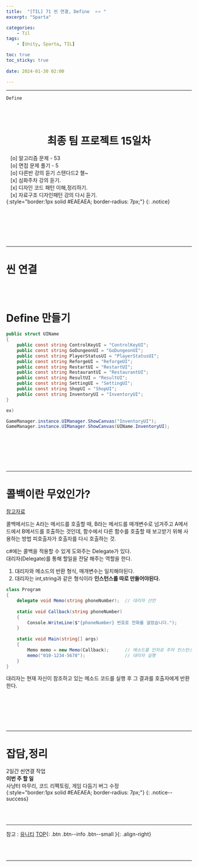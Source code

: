 ```yaml
---
title:  "[TIL] 71 씬 연결, Define  ⭐⭐ "
excerpt: "Sparta"

categories:
    - Til
tags:
    - [Unity, Sparta, TIL]

toc: true
toc_sticky: true
 
date: 2024-01-30 02:00

---
```

- - -

`Define`

<BR><BR>

<center><H1>  최종 팀 프로젝트 15일차  </H1></center>

&nbsp;&nbsp; [o] 알고리즘 문제  - 53  
&nbsp;&nbsp; [o] 면접 문제 풀기 - 5     
&nbsp;&nbsp; [o] 다른반 강의 듣기 스탠다드2 챌~   
&nbsp;&nbsp; [x] 심화주차 강의 듣기.  
&nbsp;&nbsp; [x] 디자인 코드 패턴 이해,정리하기.   
&nbsp;&nbsp; [x] 자료구조 디자인패턴 강의 다시 듣기.  
{:style="border:1px solid #EAEAEA; border-radius: 7px;"}
{: .notice}  

<br><br><br><br><br>
- - - 

# 씬 연결

<br><br>

# Define 만들기

<div class="notice--primary" markdown="1"> 

```c# 
public struct UIName
{
    public const string ControlKeyUI = "ControlKeyUI";
    public const string GoDungeonUI = "GoDungeonUI";
    public const string PlayerStatusUI = "PlayerStatusUI";
    public const string ReforgeUI = "ReforgeUI";
    public const string RestartUI = "RestartUI";
    public const string RestaurantUI = "RestaurantUI";
    public const string ResultUI = "ResultUI";
    public const string SettingUI = "SettingUI";
    public const string ShopUI = "ShopUI";
    public const string InventoryUI = "InventoryUI";
}

ex)

GameManager.instance.UIManager.ShowCanvas("InventoryUI");
GameManager.instance.UIManager.ShowCanvas(UIName.InventoryUI);
```
</div>


<br><br><br><br><br>
- - - 

# 콜백이란 무었인가?  
[참고자료](https://daekyoulibrary.tistory.com/entry/C-%EC%BD%9C%EB%B0%B1-%ED%95%A8%EC%88%98Callback%EB%8A%94-%EB%AC%B4%EC%97%87%EC%9D%B4%EA%B3%A0-%EB%8C%80%EB%A6%AC%EC%9E%90Delegate%EB%8A%94-%EB%AD%98%EA%B9%8C)  

콜백메서드는 A라는 메서드를 호출할 때, B라는 메서드를 매개변수로 넘겨주고 A메서드에서 B메서드를 호출하는 것인데, 함수에서 다른 함수를 호출할 때 보고받기 위해 사용하는 방법
피호출자가 호출자를 다시 호출하는 것.  

c#에는 콜백을 적용할 수 있게 도와주는 Delegate가 있다.  
대리자(Delegate)를 통해 할일을 전달 해주는 역할을 한다.  
1. 대리자와 메소드의 반환 형식, 매개변수는 일치해야된다.  
2. 대리자는 int,string과 같은 형식이라 **인스턴스를 따로 만들어야된다.**  

<div class="notice--primary" markdown="1"> 

```c# 
class Program
{
    delegate void Memo(string phoneNumber);  // 대리자 선언
    
    static void Callback(string phoneNumber)
    {
        Console.WriteLine($"{phoneNumber} 번호로 전화를 걸었습니다.");
    }
    
    static void Main(string[] args)
    {
        Memo memo = new Memo(Callback);      // 메소드를 인자로 주어 인스턴스 생성
        memo("010-1234-5678");               // 대리자 실행
    }
}
```
</div>
대리자는 현재 자신이 참조하고 있는 메소드 코드를 실행 후 그 결과를 호출자에게 반환한다.  

<br><br><br><br><br>
- - - 

# 잡담,정리
2일간 씬연결 작업  
**이번 주 할 일**  
사냥터 마무리, 코드 리펙토링, 게임 다듬기 버그 수정  
{:style="border:1px solid #EAEAEA; border-radius: 7px;"}
{: .notice--success}  

<br><br>
- - -

참고 : [유니티](https://docs.unity3d.com/kr/)
[TOP](#){: .btn .btn--info .btn--small }{: .align-right}


<br><br>
- - -
